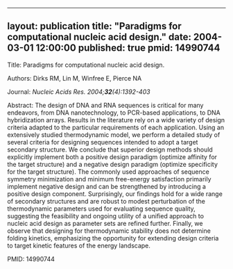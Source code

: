 
---
layout: publication
title:  "Paradigms for computational nucleic acid design."
date:   2004-03-01 12:00:00
published: true
pmid: 14990744
---

Title: Paradigms for computational nucleic acid design.

Authors: Dirks RM, Lin M, Winfree E, Pierce NA

Journal: *Nucleic Acids Res. 2004;**32**(4):1392-403*

Abstract: The design of DNA and RNA sequences is critical for many endeavors, from DNA nanotechnology, to PCR-based applications, to DNA hybridization arrays. Results in the literature rely on a wide variety of design criteria adapted to the particular requirements of each application. Using an extensively studied thermodynamic model, we perform a detailed study of several criteria for designing sequences intended to adopt a target secondary structure. We conclude that superior design methods should explicitly implement both a positive design paradigm (optimize affinity for the target structure) and a negative design paradigm (optimize specificity for the target structure). The commonly used approaches of sequence symmetry minimization and minimum free-energy satisfaction primarily implement negative design and can be strengthened by introducing a positive design component. Surprisingly, our findings hold for a wide range of secondary structures and are robust to modest perturbation of the thermodynamic parameters used for evaluating sequence quality, suggesting the feasibility and ongoing utility of a unified approach to nucleic acid design as parameter sets are refined further. Finally, we observe that designing for thermodynamic stability does not determine folding kinetics, emphasizing the opportunity for extending design criteria to target kinetic features of the energy landscape.

PMID: 14990744


